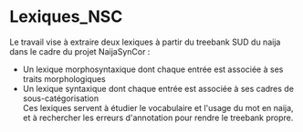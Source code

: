 # Lexiques_NSC

Le travail vise à extraire deux lexiques à partir du treebank SUD du naija dans le cadre du projet NaijaSynCor : <br>
- Un lexique morphosyntaxique dont chaque entrée est associée à ses traits morphologiques <br> 
- Un lexique syntaxique dont chaque entrée est associée à ses cadres de sous-catégorisation <br>
Ces lexiques servent à étudier le vocabulaire et l'usage du mot en naija, et à rechercher les erreurs d'annotation pour rendre le treebank propre. <br>
